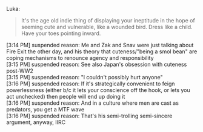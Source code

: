 Luka:
> It's the age old indie thing of displaying your ineptitude in the hope of seeming cute and vulnerable, like a wounded bird. Dress like a child. Have your toes pointing inward.

[3:14 PM] suspended reason: Me and Zak and Snav were just talking about Fire Exit the other day, and his theory that cuteness/"being a smol bean" are coping mechanisms to renounce agency and responsibility  
[3:15 PM] suspended reason: See also Japan's obsession with cuteness post-WW2  
[3:15 PM] suspended reason: "I couldn't possibly hurt anyone"  
[3:16 PM] suspended reason: If it's strategically convenient to feign powerlessness (either b/c it lets your conscience off the hook, or lets you act unchecked) then people will end up doing it  
[3:16 PM] suspended reason: And in a culture where men are cast as predators, you get a MTF wave  
[3:16 PM] suspended reason: That's his semi-trolling semi-sincere argument, anyway, IIRC